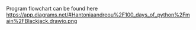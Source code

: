 Program flowchart can be found here https://app.diagrams.net/#Hantoniaandreou%2F100_days_of_python%2Fmain%2FBlackjack.drawio.png
